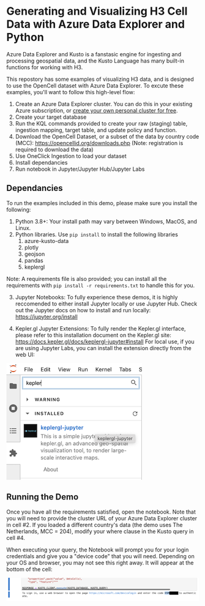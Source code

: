# Generating and Visualizing H3 Cell Data with Azure Data Explorer and Python

Azure Data Explorer and Kusto is a fanstasic engine for ingesting and processing geospatial data, and the Kusto Language has many built-in functions for working with H3. 

This repostory has some examples of visualizing H3 data, and is designed to use the OpenCell dataset with Azure Data Explorer. To excute these examples, you'll want to follow this high-level flow:

1. Create an Azure Data Explorer cluster. You can do this in your existing Azure subscription, or [create your own personal cluster for free](https://docs.microsoft.com/en-us/azure/data-explorer/start-for-free).
2. Create your target database
3. Run the KQL commands provided to create your raw (staging) table, ingestion mapping, target table, and update policy and function.
4. Download the OpenCell Dataset, or a subset of the data by country code (MCC): https://opencellid.org/downloads.php (Note: registration is required to download the data)
5. Use OneClick Ingestion to load your dataset
6. Install dependancies
7. Run notebook in Jupyter/Jupyter Hub/Jupyter Labs

## Dependancies

To run the examples included in this demo, please make sure you install the following:

1. Python 3.8+: Your install path may vary between Windows, MacOS, and Linux.
2. Python libraries. Use ```pip install``` to install the following libraries
   1. azure-kusto-data
   2. plotly
   3. geojson
   4. pandas
   5. keplergl

Note: A requirements file is also provided; you can install all the requirements with ```pip install -r requirements.txt``` to handle this for you.

3. Jupyter Notebooks: To fully experience these demos, it is highly reccomended to either install Jupyter locally or use Jupyter Hub. Check out the Jupyter docs on how to install and run locally: https://jupyter.org/install 

4. Kepler.gl Jupyter Extensions: To fully render the Kepler.gl interface, please refer to this installation document on the Kepler.gl site: https://docs.kepler.gl/docs/keplergl-jupyter#install For local use, if you are using Jupyter Labs, you can install the extension directly from the web UI:

![Enabling Kepler.gl Jupyter Extension](./help/kepler-extension.png)

## Running the Demo

Once you have all the requirements satisfied, open the notebook. Note that you will need to provide the cluster URL of your Azure Data Explorer cluster in cell #2. If you loaded a different country's data (the demo uses The Netherlands, MCC = 204), modify your where clause in the Kusto query in cell #4.

When executing your query, the Notebook will prompt you for your login credentials and give you a "device code" that you will need. Depending on your OS and browser, you may not see this right away. It will appear at the bottom of the cell:

![Device Code Example](./help/devicecode.png)

